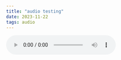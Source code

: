```yaml
---
title: "audio testing"
date: 2023-11-22
tags: audio
---
```

<audio controls>
<source src="../test.m4a" type="audio/mp4">
</audio>
